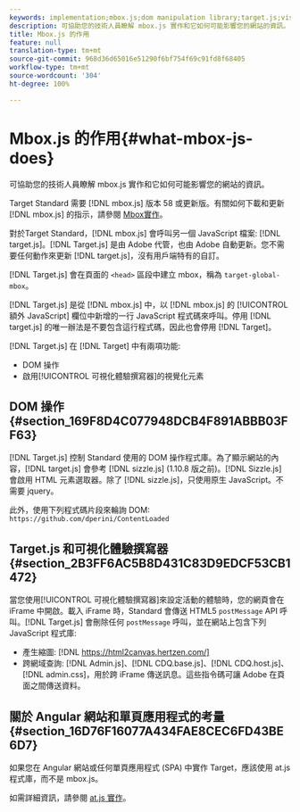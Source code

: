 ```yaml
---
keywords: implementation;mbox.js;dom manipulation library;target.js;visual experience composer;iframe;angular sites;single page applications;single page app;SPA
description: 可協助您的技術人員瞭解 mbox.js 實作和它如何可能影響您的網站的資訊。
title: Mbox.js 的作用
feature: null
translation-type: tm+mt
source-git-commit: 968d36d65016e51290f6bf754f69c91fd8f68405
workflow-type: tm+mt
source-wordcount: '304'
ht-degree: 100%

---
```



# Mbox.js 的作用{#what-mbox-js-does}

可協助您的技術人員瞭解 mbox.js 實作和它如何可能影響您的網站的資訊。

Target Standard 需要 [!DNL mbox.js] 版本 58 或更新版。有關如何下載和更新 [!DNL mbox.js] 的指示，請參閱 [Mbox實作](/help/c-implementing-target/c-implementing-target-for-client-side-web/t-mbox-download/mbox-download.md#task_4EAE26BB84FD4E1D858F411AEDF4B420)。

對於Target Standard，[!DNL mbox.js] 會呼叫另一個 JavaScript 檔案: [!DNL target.js]。[!DNL Target.js] 是由 Adobe 代管，也由 Adobe 自動更新。您不需要任何動作來更新 [!DNL target.js]，沒有用戶端特有的自訂。

[!DNL Target.js] 會在頁面的 `<head>` 區段中建立 mbox，稱為 `target-global-mbox`。

[!DNL Target.js] 是從 [!DNL mbox.js] 中，以 [!DNL mbox.js] 的 [!UICONTROL 額外 JavaScript] 欄位中新增的一行 JavaScript 程式碼來呼叫。停用 [!DNL target.js] 的唯一辦法是不要包含這行程式碼，因此也會停用 [!DNL Target]。

[!DNL Target.js] 在 [!DNL Target] 中有兩項功能:

* DOM 操作
* 啟用[!UICONTROL 可視化體驗撰寫器]的視覺化元素

## DOM 操作 {#section_169F8D4C077948DCB4F891ABBB03FF63}

[!DNL Target.js] 控制 Standard 使用的 DOM 操作程式庫。為了顯示網站的內容，[!DNL target.js] 會參考 [!DNL sizzle.js] (1.10.8 版之前)。[!DNL Sizzle.js] 會啟用 HTML 元素選取器。除了 [!DNL sizzle.js]，只使用原生 JavaScript。不需要 jquery。

此外，使用下列程式碼片段來輪詢 DOM:
`https://github.com/dperini/ContentLoaded`

## Target.js 和可視化體驗撰寫器 {#section_2B3FF6AC5B8D431C83D9EDCF53CB1472}

當您使用[!UICONTROL 可視化體驗撰寫器]來設定活動的體驗時，您的網頁會在 iFrame 中開啟。載入 iFrame 時，Standard 會傳送 HTML5 `postMessage` API 呼叫。[!DNL Target.js] 會刪除任何 `postMessage` 呼叫，並在網站上包含下列 JavaScript 程式庫:

* 產生縮圖: [!DNL https://html2canvas.hertzen.com/]
* 跨網域查詢: [!DNL Admin.js]、[!DNL CDQ.base.js]、[!DNL CDQ.host.js]、[!DNL admin.css]，用於跨 iFrame 傳送訊息。這些指令碼可讓 Adobe 在頁面之間傳送資料。

## 關於 Angular 網站和單頁應用程式的考量 {#section_16D76F16077A434FAE8CEC6FD43BE6D7}

如果您在 Angular 網站或任何單頁應用程式 (SPA) 中實作 Target，應該使用 at.js 程式庫，而不是 mbox.js。

如需詳細資訊，請參閱 [at.js 實作](/help/c-implementing-target/c-implementing-target-for-client-side-web/t-mbox-download/c-target-atjs-implementation/target-atjs-implementation.md#concept_8AC8D169E02944B1A547A0CAD97EAC17)。
